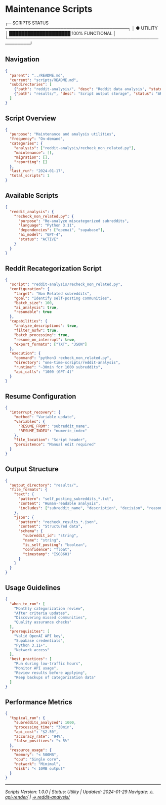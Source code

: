 # Maintenance Scripts

┌─ SCRIPTS STATUS ────────────────────────────────────────┐
│ ● UTILITY     │ ████████████████████ 100% FUNCTIONAL   │
└─────────────────────────────────────────────────────────┘

## Navigation

```json
{
  "parent": "../README.md",
  "current": "scripts/README.md",
  "subdirectories": [
    {"path": "reddit-analysis/", "desc": "Reddit data analysis", "status": "ACTIVE"},
    {"path": "results/", "desc": "Script output storage", "status": "ARCHIVE"}
  ]
}
```

## Script Overview

```json
{
  "purpose": "Maintenance and analysis utilities",
  "frequency": "On-demand",
  "categories": {
    "analysis": ["reddit-analysis/recheck_non_related.py"],
    "maintenance": [],
    "migration": [],
    "reporting": []
  },
  "last_run": "2024-01-17",
  "total_scripts": 1
}
```

## Available Scripts

```json
{
  "reddit_analysis": {
    "recheck_non_related.py": {
      "purpose": "Re-analyze miscategorized subreddits",
      "language": "Python 3.11",
      "dependencies": ["openai", "supabase"],
      "ai_model": "GPT-4",
      "status": "ACTIVE"
    }
  }
}
```

## Reddit Recategorization Script

```json
{
  "script": "reddit-analysis/recheck_non_related.py",
  "configuration": {
    "target": "Non Related subreddits",
    "goal": "Identify self-posting communities",
    "batch_size": 100,
    "ai_analysis": true,
    "resumable": true
  },
  "capabilities": {
    "analyze_descriptions": true,
    "filter_nsfw": true,
    "batch_processing": true,
    "resume_on_interrupt": true,
    "export_formats": ["TXT", "JSON"]
  },
  "execution": {
    "command": "python3 recheck_non_related.py",
    "directory": "one-time-scripts/reddit-analysis",
    "runtime": "~30min for 1000 subreddits",
    "api_calls": "1000 (GPT-4)"
  }
}
```

## Resume Configuration

```json
{
  "interrupt_recovery": {
    "method": "Variable update",
    "variables": {
      "RESUME_FROM": "subreddit_name",
      "RESUME_INDEX": "numeric_index"
    },
    "file_location": "Script header",
    "persistence": "Manual edit required"
  }
}
```

## Output Structure

```json
{
  "output_directory": "results/",
  "file_formats": {
    "text": {
      "pattern": "self_posting_subreddits_*.txt",
      "content": "Human-readable analysis",
      "includes": ["subreddit_name", "description", "decision", "reasoning"]
    },
    "json": {
      "pattern": "recheck_results_*.json",
      "content": "Structured data",
      "schema": {
        "subreddit_id": "string",
        "name": "string",
        "is_self_posting": "boolean",
        "confidence": "float",
        "timestamp": "ISO8601"
      }
    }
  }
}
```

## Usage Guidelines

```json
{
  "when_to_run": [
    "Monthly categorization review",
    "After criteria updates",
    "Discovering missed communities",
    "Quality assurance checks"
  ],
  "prerequisites": [
    "Valid OpenAI API key",
    "Supabase credentials",
    "Python 3.11+",
    "Network access"
  ],
  "best_practices": [
    "Run during low-traffic hours",
    "Monitor API usage",
    "Review results before applying",
    "Keep backups of categorization data"
  ]
}
```

## Performance Metrics

```json
{
  "typical_run": {
    "subreddits_analyzed": 1000,
    "processing_time": "30min",
    "api_cost": "$2.50",
    "accuracy_rate": "94%",
    "false_positives": "< 5%"
  },
  "resource_usage": {
    "memory": "< 500MB",
    "cpu": "Single core",
    "network": "Minimal",
    "disk": "< 10MB output"
  }
}
```

---

_Scripts Version: 1.0.0 | Status: Utility | Updated: 2024-01-29_
_Navigate: [← api-render/](../README.md) | [→ reddit-analysis/](reddit-analysis/)_